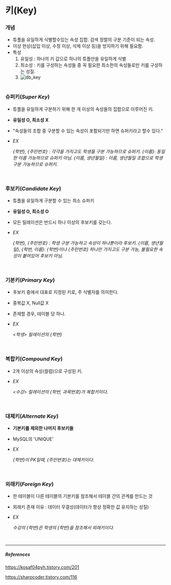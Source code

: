 # 키(Key)

### 개념

- 튜플을 유일하게 식별할수있는 속성 집합. 검색 정렬의 구분 기준이 되는 속성.
- 이상 현상(삽입 이상, 수정 이상, 삭제 이상 등)을 방지하기 위해 필요함.
- 특성
  1. 유일성 : 하나의 키 값으로 하나의 튜플만을 유일하게 식별
  2. 최소성 : 키를 구성하는 속성들 중 꼭 필요한 최소한의 속성들로만 키를 구성하는 성질.
  3. ![db_key](https://user-images.githubusercontent.com/33693066/143180415-1f41a9ea-dad0-43dd-a819-03fcf4494987.PNG)
  <br/>



### 슈퍼키(*Super Key*)

- 튜플을 유일하게 구분하기 위해 한 개 이상의 속성들의 집합으로 이루어진 키. 

- **유일성 O, 최소성 X**

- "속성들의 조합 중 구분할 수 있는 속성이 포함되기만 하면 슈퍼키라고 할수 있다."

- *EX*

  *{학번}, {주민번호} : 각각을 가지고도 학생들 구분 가능하므로 슈퍼키.*
  *{이름}: 동일한 이름 가능하므로 슈퍼키 아님.*
  *{이름, 생년월일} : 이름, 생년월일 조합으로 학생 구분 가능하므로 슈퍼키.*

<br/>

### 후보키(*Candidate Key*)

- 튜플을 유일하게 구분할 수 있는 최소 슈퍼키

- **유일성 O, 최소성 O**

- 모든 릴레이션은 반드시 하나 이상의 후보키를 갖는다.

- *EX*

  *{학번}, {주민번호} : 학생 구분 가능하고 속성이 하나뿐이라 후보키.*
  *{이름, 생년월일}, {학번, 이름}: {학번}이나 {주민번호} 하나만 가지고도 구분 가능, 불필요한 속성이 붙어있어 후보키 아님.*

  

  

<br/>

### 기본키(*Primary Key*)

- 후보키 중에서 대표로 지정된 키로, 주 식별자를 의미한다.

- 중복값 X, Null값 X

- 존재할 경우, 테이블 당 하나.

- *EX*

  *<학생> 릴레이션의 {학번}*

<br/>

### 복합키(*Compound Key*)

- 2개 이상의 속성(컬럼)으로 구성된 키.

- *EX*

  *<수강> 릴레이션의 {학번, 과목번호}가 복합키이다.*

<br/>



### 대체키(*Alternate Key*)

- **기본키를 제외한 나머지 후보키들**

- MySQL의 'UNIQUE'

- *EX*

  *{학번}이 PK일때, {주민번호}는 대체키이다.*

<br/>

### 외래키(*Foreign Key*)

- 한 테이블이 다른 테이블의 기본키를 참조해서 테이블 간의 관계를 만드는 것

- 외래키 존재 이유 : 데이터 무결성(데이터가 항상 정확한 값 유지하는 성질)

- *EX*

  *수강의 {학번}은 학생의 {학번}을 참조해서  외래키이다.*

<br/>



---------

##### References

https://kosaf04pyh.tistory.com/201

https://sharpcoder.tistory.com/116

